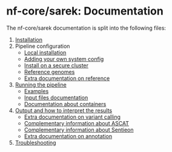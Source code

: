 # nf-core/sarek: Documentation

The nf-core/sarek documentation is split into the following files:

1. [Installation](https://nf-co.re/usage/installation)
2. Pipeline configuration
    * [Local installation](https://nf-co.re/usage/local_installation)
    * [Adding your own system config](https://nf-co.re/usage/adding_own_config)
    * [Install on a secure cluster](install_bianca.md)
    * [Reference genomes](https://nf-co.re/usage/reference_genomes)
    * [Extra documentation on reference](reference.md)
3. [Running the pipeline](usage.md)
    * [Examples](use_cases.md)
    * [Input files documentation](input.md)
    * [Documentation about containers](containers.md)
4. [Output and how to interpret the results](output.md)
    * [Extra documentation on variant calling](variant_calling.md)
    * [Complementary information about ASCAT](ascat.md)
    * [Complementary information about Sentieon](sentieon.md)
    * [Extra documentation on annotation](annotation.md)
5. [Troubleshooting](https://nf-co.re/usage/troubleshooting)
